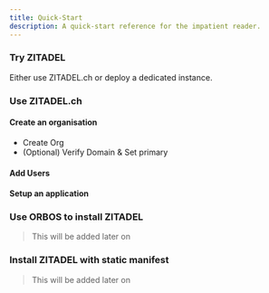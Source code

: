 ```yaml
---
title: Quick-Start
description: A quick-start reference for the impatient reader.
---
```


### Try ZITADEL

Either use ZITADEL.ch or deploy a dedicated instance.

### Use ZITADEL.ch

#### Create an organisation

- Create Org
- (Optional) Verify Domain & Set primary

#### Add Users

#### Setup an application

### Use ORBOS to install ZITADEL

> This will be added later on

### Install ZITADEL with static manifest

> This will be added later on
